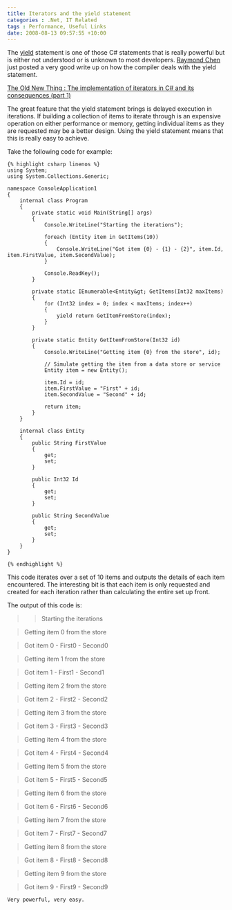```yaml
---
title: Iterators and the yield statement
categories : .Net, IT Related
tags : Performance, Useful Links
date: 2008-08-13 09:57:55 +10:00
---
```


The [yield][0] statement is one of those C# statements that is really powerful but is either not understood or is unknown to most developers. [Raymond Chen][1] just posted a very good write up on how the compiler deals with the yield statement.

[The Old New Thing : The implementation of iterators in C# and its consequences (part 1)][2]

The great feature that the yield statement brings is delayed execution in iterations. If building a collection of items to iterate through is an expensive operation on either performance or memory, getting individual items as they are requested may be a better design. Using the yield statement means that this is really easy to achieve.

Take the following code for example:

    {% highlight csharp linenos %}
    using System;
    using System.Collections.Generic;
     
    namespace ConsoleApplication1
    {
        internal class Program
        {
            private static void Main(String[] args)
            {
                Console.WriteLine("Starting the iterations");
     
                foreach (Entity item in GetItems(10))
                {
                    Console.WriteLine("Got item {0} - {1} - {2}", item.Id, item.FirstValue, item.SecondValue);
                }
     
                Console.ReadKey();
            }
     
            private static IEnumerable<Entity&gt; GetItems(Int32 maxItems)
            {
                for (Int32 index = 0; index < maxItems; index++)
                {
                    yield return GetItemFromStore(index);
                }
            }
     
            private static Entity GetItemFromStore(Int32 id)
            {
                Console.WriteLine("Getting item {0} from the store", id);
     
                // Simulate getting the item from a data store or service
                Entity item = new Entity();
     
                item.Id = id;
                item.FirstValue = "First" + id;
                item.SecondValue = "Second" + id;
     
                return item;
            }
        }
     
        internal class Entity
        {
            public String FirstValue
            {
                get;
                set;
            }
     
            public Int32 Id
            {
                get;
                set;
            }
     
            public String SecondValue
            {
                get;
                set;
            }
        }
    }
    
    {% endhighlight %}

This code iterates over a set of 10 items and outputs the details of each item encountered. The interesting bit is that each item is only requested and created for each iteration rather than calculating the entire set up front.

The output of this code is:

> > Starting the iterations
          
> Getting item 0 from the store
    
          
> Got item 0 - First0 - Second0
    
          
> Getting item 1 from the store
    
          
> Got item 1 - First1 - Second1
    
          
> Getting item 2 from the store
    
          
> Got item 2 - First2 - Second2
    
          
> Getting item 3 from the store
    
          
> Got item 3 - First3 - Second3
    
          
> Getting item 4 from the store
    
          
> Got item 4 - First4 - Second4
    
          
> Getting item 5 from the store
    
          
> Got item 5 - First5 - Second5
    
          
> Getting item 6 from the store
    
          
> Got item 6 - First6 - Second6
    
          
> Getting item 7 from the store
    
          
> Got item 7 - First7 - Second7
    
          
> Getting item 8 from the store
    
          
> Got item 8 - First8 - Second8
    
          
> Getting item 9 from the store
    
          
> Got item 9 - First9 - Second9

> 
    Very powerful, very easy.

[0]: http://msdn.microsoft.com/en-us/library/9k7k7cf0(VS.80).aspx
[1]: http://blogs.msdn.com/oldnewthing/default.aspx
[2]: http://blogs.msdn.com/oldnewthing/archive/2008/08/12/8849519.aspx
